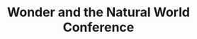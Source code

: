 ---
dateStart: 2016-06-20
dateEnd: 2016-06-23
title: "Wonder and the Natural World Conference"
venue: "Consortium of the Study of Religion, Ethics, and Society"
organizer: Lisa Sideris
credit: Lisel Record
city: Bloomington
state: IN
country: USA
pdfLink:
venueImages:
 - sm: image01.sm.jpg
   lg: image01.lg.jpg
 - sm: image02.sm.jpg
   lg: image02.lg.jpg
 - sm: image03.sm.jpg
   lg: image03.lg.jpg
 - sm: image04.sm.jpg
   lg: image04.lg.jpg
---
